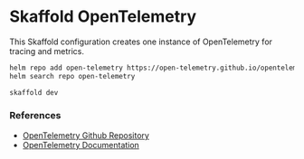 # Skaffold OpenTelemetry

This Skaffold configuration creates one instance of OpenTelemetry for tracing and metrics.

```sh
helm repo add open-telemetry https://open-telemetry.github.io/opentelemetry-helm-charts
helm search repo open-telemetry
```

```sh
skaffold dev
```

### References

* [OpenTelemetry Github Repository](https://github.com/open-telemetry/opentelemetry-helm-charts)
* [OpenTelemetry Documentation](https://opentelemetry.io/docs/)
